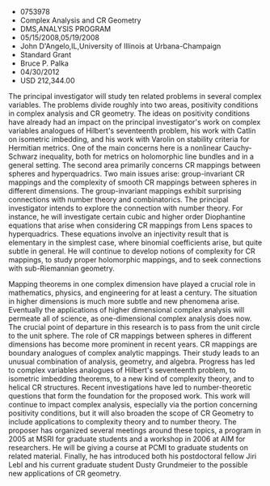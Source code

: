 
* 0753978
* Complex Analysis and CR Geometry
* DMS,ANALYSIS PROGRAM
* 05/15/2008,05/19/2008
* John D'Angelo,IL,University of Illinois at Urbana-Champaign
* Standard Grant
* Bruce P. Palka
* 04/30/2012
* USD 212,344.00

The principal investigator will study ten related problems in several complex
variables. The problems divide roughly into two areas, positivity conditions in
complex analysis and CR geometry. The ideas on positivity conditions have
already had an impact on the principal investigator's work on complex variables
analogues of Hilbert's seventeenth problem, his work with Catlin on isometric
imbedding, and his work with Varolin on stability criteria for Hermitian
metrics. One of the main concerns here is a nonlinear Cauchy-Schwarz inequality,
both for metrics on holomorphic line bundles and in a general setting. The
second area primarily concerns CR mappings between spheres and hyperquadrics.
Two main issues arise: group-invariant CR mappings and the complexity of smooth
CR mappings between spheres in different dimensions. The group-invariant
mappings exhibit surprising connections with number theory and combinatorics.
The principal investigator intends to explore the connection with number theory.
For instance, he will investigate certain cubic and higher order Diophantine
equations that arise when considering CR mappings from Lens spaces to
hyperquadrics. These equations involve an injectivity result that is elementary
in the simplest case, where binomial coefficients arise, but quite subtle in
general. He will continue to develop notions of complexity for CR mappings, to
study proper holomorphic mappings, and to seek connections with sub-Riemannian
geometry.

Mapping theorems in one complex dimension have played a crucial role in
mathematics, physics, and engineering for at least a century. The situation in
higher dimensions is much more subtle and new phenomena arise. Eventually the
applications of higher dimensional complex analysis will permeate all of
science, as one-dimensional complex analysis does now. The crucial point of
departure in this research is to pass from the unit circle to the unit sphere.
The role of CR mappings between spheres in different dimensions has become more
prominent in recent years. CR mappings are boundary analogues of complex
analytic mappings. Their study leads to an unusual combination of analysis,
geometry, and algebra. Progress has led to complex variables analogues of
Hilbert's seventeenth problem, to isometric imbedding theorems, to a new kind of
complexity theory, and to helical CR structures. Recent investigations have led
to number-theoretic questions that form the foundation for the proposed work.
This work will continue to impact complex analysis, especially via the portion
concerning positivity conditions, but it will also broaden the scope of CR
Geometry to include applications to complexity theory and to number theory. The
proposer has organized several meetings around these topics, a program in 2005
at MSRI for graduate students and a workshop in 2006 at AIM for researchers. He
will be giving a course at PCMI to graduate students on related material.
Finally, he has introduced both his postdoctoral fellow Jiri Lebl and his
current graduate student Dusty Grundmeier to the possible new applications of CR
geometry.
